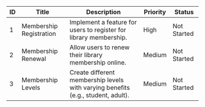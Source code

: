 | ID   | Title                               | Description                                                                      | Priority | Status       |
|------|-------------------------------------|----------------------------------------------------------------------------------|----------|--------------|
| 1    | Membership Registration             | Implement a feature for users to register for library membership.               | High     | Not Started  |
| 2    | Membership Renewal                  | Allow users to renew their library membership online.                            | Medium   | Not Started  |
| 3    | Membership Levels                   | Create different membership levels with varying benefits (e.g., student, adult). | Medium   | Not Started  |# T4-Libraryy-Backlog
